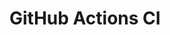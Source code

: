 # GitHub Actions CI



























































































































































































































































































































































































































































































































































































































































































































































































































































































































































































































































































































































































































































































































































































































































































































































































































































































































































































































































































































































































































































































































































































































































































































































































































































































































































































































































































































































































































































































































































































































































































































































































